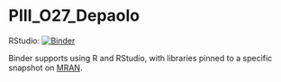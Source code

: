 # PIII_O27_Depaolo

RStudio: [![Binder](http://mybinder.org/badge_logo.svg)](http://mybinder.org/v2/gh/ett20/PIII_O27_Depaolo/main?urlpath=rstudio)

Binder supports using R and RStudio, with libraries pinned to a specific 
snapshot on [MRAN](https://mran.microsoft.com/documents/rro/reproducibility).
